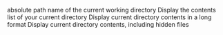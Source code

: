 absolute path name of the current working directory
Display the contents list of your current directory
Display current directory contents in a long format
Display current directory contents, including hidden files
